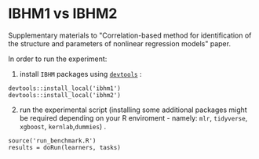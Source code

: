 # IBHM1 vs IBHM2

Supplementary materials to "Correlation-based method for identification of the structure and parameters of nonlinear regression models" paper.

In order to run the experiment:
1. install `IBHM` packages using [`devtools`](https://cran.r-project.org/web/packages/devtools/index.html) :

```
devtools::install_local('ibhm1')
devtools::install_local('ibhm2')
```


2. run the experimental script (installing some additional packages might be required depending on your R enviroment - namely: `mlr`, `tidyverse`, `xgboost`, `kernlab`,`dummies`) .

```
source('run_benchmark.R')
results = doRun(learners, tasks)
```

